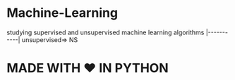 # Machine-Learning
studying supervised and unsupervised machine learning algorithms |-----------|
unsupervised=> NS
<h1> MADE WITH  ♥ IN PYTHON</H1>

